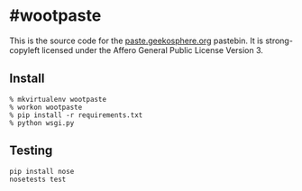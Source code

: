 \#wootpaste
===========

This is the source code for the [paste.geekosphere.org](https://paste.geekosphere.org) pastebin. It is strong-copyleft licensed under the Affero General Public License Version 3.

## Install

```
% mkvirtualenv wootpaste
% workon wootpaste
% pip install -r requirements.txt
% python wsgi.py
```

## Testing

```
pip install nose
nosetests test
```


